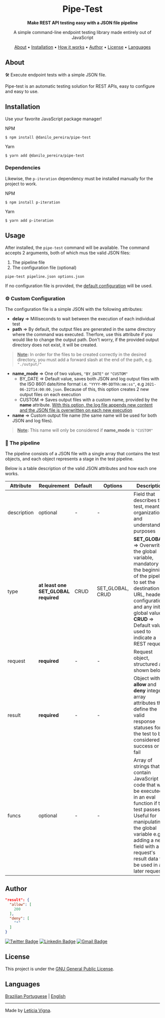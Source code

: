 <h1 align="center">
	Pipe-Test
</h1>

<p align="center">
  <strong>
    Make REST API testing easy with a JSON file pipeline
  </strong>
</p>

<p align="center">
  A simple command-line endpoint testing library made entirely out of JavaScript
</p>

<p align="center">
	<a href="#about">About</a> •
	<a href="#installation">Installation</a> •
	<a href="#how-it-works">How it works</a> •
	<a href="#author">Author</a> •
	<a href="#license">License</a> •
	<a href="#languages">Languages</a>
</p>

## About

🛠️ Execute endpoint tests with a simple JSON file.

Pipe-test is an automatic testing solution for REST APIs, easy to configure and easy to use.

## Installation

Use your favorite JavaScript package manager!

NPM

```
$ npm install @danilo_pereira/pipe-test
```

Yarn

```
$ yarn add @danilo_pereira/pipe-test
```

### Dependencies

Likewise, the `p-iteration` dependency must be installed manually for the project to work.

NPM

```
$ npm install p-iteration
```

Yarn

```
$ yarn add p-iteration
```

## Usage

After installed, the `pipe-test` command will be available. The command accepts 2 arguments, both of which mus tbe valid JSON files:

1. The pipeline file
2. The configuration file (optional)

```
pipe-test pipeline.json options.json
```

If no configuration file is provided, the [default configuration](./options.json) will be used.

### ⚙️ Custom Configuration

The configuration file is a simple JSON with the following attributes:

- **delay** => Milliseconds to wait between the execution of each individual test
- **path** => By default, the output files are generated in the same directory where the command was executed. Therfore, use this attribute if you would like to change the output path. Don't worry, if the provided output directory does not exist, it will be created.

> <ins>**Note</ins>:** In order for the files to be created correctly in the desired directory, you must add a forward slash at the end of the path, e.g. `"./output/"`

- **name_mode** => One of two values, `"BY_DATE"` or `"CUSTOM"`
  - BY_DATE => Default value, saves both JSON and log output files with the ISO 8601 date/time format i.e. `"YYYY-MM-DDThh:mm:ss"`, e.g `2021-06-22T14:00:00.json`. Because of this, this option creates 2 new output files on each execution
  - CUSTOM => Saves output files with a custom name, provided by the **name** attribute. <ins>With this option, the log file appends new content and the JSON file is overwritten on each new execution</ins>
- **name** => Custom output file name (the same name will be used for both JSON and log files).

> <ins>**Note</ins>:** This name will only be considered if **name_mode** is `"CUSTOM"`

### 🔩 The pipeline

The pipeline consists of a JSON file with a single array that contains the test objects, and each object represents a stage in the test pipeline.

Below is a table description of the valid JSON attributes and how each one works.

| Attribute   | Requirement                          | Default | Options          | Description                                                                                                                                                                                                                                    |
| ----------- | ------------------------------------ | ------- | ---------------- | ---------------------------------------------------------------------------------------------------------------------------------------------------------------------------------------------------------------------------------------------- |
| description | optional                             | -       | -                | Field that describes the test, meant for organizational and understanding purposes                                                                                                                                                             |
| type        | **at least one SET_GLOBAL required** | CRUD    | SET_GLOBAL, CRUD | **SET_GLOBAL** => Overwrites the global variable, mandatory at the beginning of the pipeline to set the destination URL, header configurations and any initial global values <br /> **CRUD** => Default value, used to indicate a REST request |
| request     | **required**                         | -       | -                | Request object, structured as shown below                                                                                                                                                                                                      |
| result      | **required**                         | -       | -                | Object with **allow** and **deny** integer array attributes that define the valid response statuses for the test to be considered a success or a fail                                                                                          |
| funcs       | optional                             | -       | -                | Array of strings that contain JavaScript code that will be executed in an eval function if the test passes. Useful for manipulating the global variable e.g. adding a new field with a request's result data to be used in a later request     |

## Author

```json
"result": {
  "allow": [
    200
  ],
  "deny": [
    "*"
  ]
}
```

[![Twitter Badge](https://img.shields.io/badge/-@tgmarinho-1ca0f1?style=flat-square&labelColor=1ca0f1&logo=twitter&logoColor=white&link=https://twitter.com/tgmarinho)](https://twitter.com/tgmarinho) [![Linkedin Badge](https://img.shields.io/badge/-Thiago-blue?style=flat-square&logo=Linkedin&logoColor=white&link=https://www.linkedin.com/in/danilojpferreira)](https://www.linkedin.com/in/tgmarinho/) [![Gmail Badge](https://img.shields.io/badge/-tgmarinho@gmail.com-c14438?style=flat-square&logo=Gmail&logoColor=white&link=mailto:tgmarinho@gmail.com)](mailto:tgmarinho@gmail.com)

## License

This project is under the [GNU General Public License](./LICENSE).

## Languages

[Brazilian Portuguese](./README-PT.md) | [English](./README.md)

---

Made by [Letícia Vigna](https://www.linkedin.com/in/leticia-vigna).
